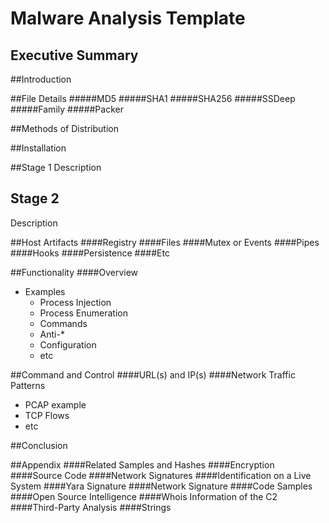 

# Malware Analysis Template 

## Executive Summary 

##Introduction 

##File Details 
#####MD5
#####SHA1
#####SHA256
#####SSDeep 
#####Family 
#####Packer

##Methods of Distribution  

##Installation 

##Stage 1
Description 

## Stage 2 
Description

##Host Artifacts
####Registry 
####Files
####Mutex or Events
####Pipes
####Hooks 
####Persistence
####Etc

##Functionality
####Overview
* Examples
	* Process Injection
	* Process Enumeration 
	* Commands 
	* Anti-*
	* Configuration 
	* etc 
	
##Command and Control 
####URL(s) and IP(s)
####Network Traffic Patterns
* PCAP example 
* TCP Flows 
* etc

##Conclusion 

##Appendix
####Related Samples and Hashes 
####Encryption
####Source Code
####Network Signatures
####Identification on a Live System
####Yara Signature 
####Network Signature
####Code Samples
####Open Source Intelligence
####Whois Information of the C2
####Third-Party Analysis 
####Strings


